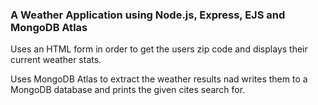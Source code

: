 ### A Weather Application using Node.js, Express, EJS and MongoDB Atlas

Uses an HTML form in order to get the users zip code and displays their current weather stats.

Uses MongoDB Atlas to extract the weather results nad writes them to a MongoDB database and prints the 
given cites search for.
